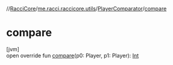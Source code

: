 //[RacciCore](../../../index.md)/[me.racci.raccicore.utils](../index.md)/[PlayerComparator](index.md)/[compare](compare.md)

# compare

[jvm]\
open override fun [compare](compare.md)(p0: Player, p1: Player): [Int](https://kotlinlang.org/api/latest/jvm/stdlib/kotlin/-int/index.html)
